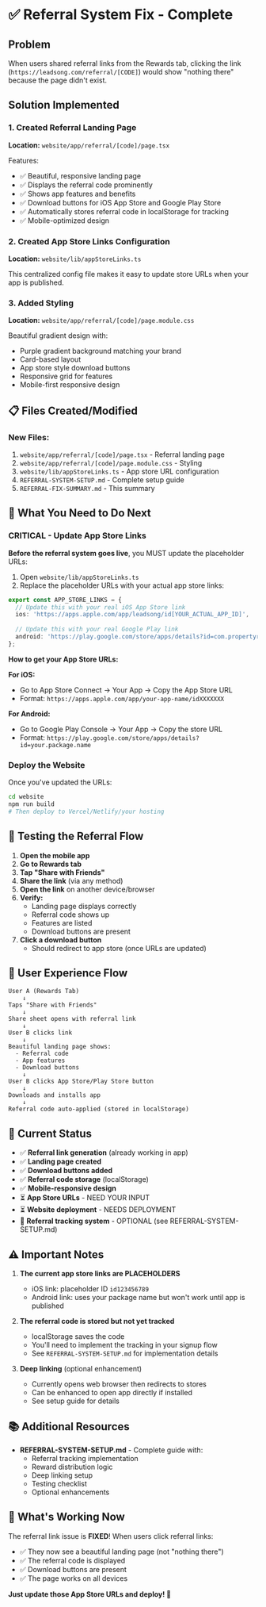 # ✅ Referral System Fix - Complete

## Problem
When users shared referral links from the Rewards tab, clicking the link (`https://leadsong.com/referral/[CODE]`) would show "nothing there" because the page didn't exist.

## Solution Implemented

### 1. Created Referral Landing Page
**Location:** `website/app/referral/[code]/page.tsx`

Features:
- ✅ Beautiful, responsive landing page
- ✅ Displays the referral code prominently
- ✅ Shows app features and benefits
- ✅ Download buttons for iOS App Store and Google Play Store
- ✅ Automatically stores referral code in localStorage for tracking
- ✅ Mobile-optimized design

### 2. Created App Store Links Configuration
**Location:** `website/lib/appStoreLinks.ts`

This centralized config file makes it easy to update store URLs when your app is published.

### 3. Added Styling
**Location:** `website/app/referral/[code]/page.module.css`

Beautiful gradient design with:
- Purple gradient background matching your brand
- Card-based layout
- App store style download buttons
- Responsive grid for features
- Mobile-first responsive design

## 📋 Files Created/Modified

### New Files:
1. `website/app/referral/[code]/page.tsx` - Referral landing page
2. `website/app/referral/[code]/page.module.css` - Styling
3. `website/lib/appStoreLinks.ts` - App store URL configuration
4. `REFERRAL-SYSTEM-SETUP.md` - Complete setup guide
5. `REFERRAL-FIX-SUMMARY.md` - This summary

## 🚀 What You Need to Do Next

### CRITICAL - Update App Store Links

**Before the referral system goes live**, you MUST update the placeholder URLs:

1. Open `website/lib/appStoreLinks.ts`
2. Replace the placeholder URLs with your actual app store links:

```typescript
export const APP_STORE_LINKS = {
  // Update this with your real iOS App Store link
  ios: 'https://apps.apple.com/app/leadsong/id[YOUR_ACTUAL_APP_ID]',
  
  // Update this with your real Google Play link
  android: 'https://play.google.com/store/apps/details?id=com.propertyratings.app',
};
```

**How to get your App Store URLs:**

**For iOS:**
- Go to App Store Connect → Your App → Copy the App Store URL
- Format: `https://apps.apple.com/app/your-app-name/idXXXXXXX`

**For Android:**
- Go to Google Play Console → Your App → Copy the store URL
- Format: `https://play.google.com/store/apps/details?id=your.package.name`

### Deploy the Website

Once you've updated the URLs:

```bash
cd website
npm run build
# Then deploy to Vercel/Netlify/your hosting
```

## 🧪 Testing the Referral Flow

1. **Open the mobile app**
2. **Go to Rewards tab**
3. **Tap "Share with Friends"**
4. **Share the link** (via any method)
5. **Open the link** on another device/browser
6. **Verify:**
   - Landing page displays correctly
   - Referral code shows up
   - Features are listed
   - Download buttons are present
7. **Click a download button**
   - Should redirect to app store (once URLs are updated)

## 📱 User Experience Flow

```
User A (Rewards Tab) 
    ↓
Taps "Share with Friends"
    ↓
Share sheet opens with referral link
    ↓
User B clicks link
    ↓
Beautiful landing page shows:
  - Referral code
  - App features
  - Download buttons
    ↓
User B clicks App Store/Play Store button
    ↓
Downloads and installs app
    ↓
Referral code auto-applied (stored in localStorage)
```

## 🎯 Current Status

- ✅ **Referral link generation** (already working in app)
- ✅ **Landing page created**
- ✅ **Download buttons added**
- ✅ **Referral code storage** (localStorage)
- ✅ **Mobile-responsive design**
- ⏳ **App Store URLs** - NEED YOUR INPUT
- ⏳ **Website deployment** - NEEDS DEPLOYMENT
- 🔄 **Referral tracking system** - OPTIONAL (see REFERRAL-SYSTEM-SETUP.md)

## ⚠️ Important Notes

1. **The current app store links are PLACEHOLDERS**
   - iOS link: placeholder ID `id123456789`
   - Android link: uses your package name but won't work until app is published

2. **The referral code is stored but not yet tracked**
   - localStorage saves the code
   - You'll need to implement the tracking in your signup flow
   - See `REFERRAL-SYSTEM-SETUP.md` for implementation details

3. **Deep linking** (optional enhancement)
   - Currently opens web browser then redirects to stores
   - Can be enhanced to open app directly if installed
   - See setup guide for details

## 📚 Additional Resources

- **REFERRAL-SYSTEM-SETUP.md** - Complete guide with:
  - Referral tracking implementation
  - Reward distribution logic
  - Deep linking setup
  - Testing checklist
  - Optional enhancements

## 🎉 What's Working Now

The referral link issue is **FIXED**! When users click referral links:
- ✅ They now see a beautiful landing page (not "nothing there")
- ✅ The referral code is displayed
- ✅ Download buttons are present
- ✅ The page works on all devices

**Just update those App Store URLs and deploy! 🚀**
